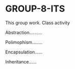 # GROUP-8-ITS
This group work. Class activity




Abstraction..........

Polimophism........

Encapsulation......

Inheritance......

